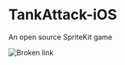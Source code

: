 # TankAttack-iOS
An open source SpriteKit game

![Broken link](https://github.com/ruslan120101/TankAttack-iOS/blob/master/images/IMG_0144.PNG)
